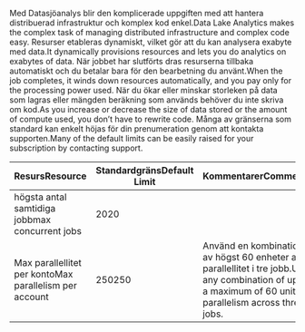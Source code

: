 <span data-ttu-id="cb77d-101">Med Datasjöanalys blir den komplicerade uppgiften med att hantera distribuerad infrastruktur och komplex kod enkel.</span><span class="sxs-lookup"><span data-stu-id="cb77d-101">Data Lake Analytics makes the complex task of managing distributed infrastructure and complex code easy.</span></span> <span data-ttu-id="cb77d-102">Resurser etableras dynamiskt, vilket gör att du kan analysera exabyte med data.</span><span class="sxs-lookup"><span data-stu-id="cb77d-102">It dynamically provisions resources and lets you do analytics on exabytes of data.</span></span> <span data-ttu-id="cb77d-103">När jobbet har slutförts dras resurserna tillbaka automatiskt och du betalar bara för den bearbetning du använt.</span><span class="sxs-lookup"><span data-stu-id="cb77d-103">When the job completes, it winds down resources automatically, and you pay only for the processing power used.</span></span> <span data-ttu-id="cb77d-104">När du ökar eller minskar storleken på data som lagras eller mängden beräkning som används behöver du inte skriva om kod.</span><span class="sxs-lookup"><span data-stu-id="cb77d-104">As you increase or decrease the size of data stored or the amount of compute used, you don’t have to rewrite code.</span></span> <span data-ttu-id="cb77d-105">Många av gränserna som standard kan enkelt höjas för din prenumeration genom att kontakta supporten.</span><span class="sxs-lookup"><span data-stu-id="cb77d-105">Many of the default limits can be easily raised for your subscription by contacting support.</span></span> 

| <span data-ttu-id="cb77d-106">**Resurs**</span><span class="sxs-lookup"><span data-stu-id="cb77d-106">**Resource**</span></span> | <span data-ttu-id="cb77d-107">**Standardgräns**</span><span class="sxs-lookup"><span data-stu-id="cb77d-107">**Default Limit**</span></span> | <span data-ttu-id="cb77d-108">**Kommentarer**</span><span class="sxs-lookup"><span data-stu-id="cb77d-108">**Comments**</span></span> |
| --- | --- | --- |
| <span data-ttu-id="cb77d-109">högsta antal samtidiga jobb</span><span class="sxs-lookup"><span data-stu-id="cb77d-109">max concurrent jobs</span></span> |<span data-ttu-id="cb77d-110">20</span><span class="sxs-lookup"><span data-stu-id="cb77d-110">20</span></span> | |
| <span data-ttu-id="cb77d-111">Max parallellitet per konto</span><span class="sxs-lookup"><span data-stu-id="cb77d-111">Max parallelism per account</span></span> |<span data-ttu-id="cb77d-112">250</span><span class="sxs-lookup"><span data-stu-id="cb77d-112">250</span></span> |<span data-ttu-id="cb77d-113">Använd en kombination av högst 60 enheter av parallellitet i tre jobb.</span><span class="sxs-lookup"><span data-stu-id="cb77d-113">Use any combination of up to a maximum of 60 units of parallelism across three jobs.</span></span> |

